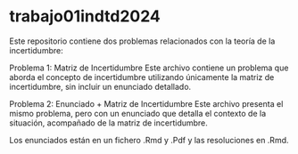 # trabajo01indtd2024
Este repositorio contiene dos problemas relacionados con la teoría de la incertidumbre:

Problema 1: Matriz de Incertidumbre
Este archivo contiene un problema que aborda el concepto de incertidumbre utilizando únicamente la matriz de incertidumbre, sin incluir un enunciado detallado. 

Problema 2: Enunciado + Matriz de Incertidumbre
Este archivo presenta el mismo problema, pero con un enunciado que detalla el contexto de la situación, acompañado de la matriz de incertidumbre. 

Los enunciados están en un fichero .Rmd y .Pdf y las resoluciones en .Rmd.


